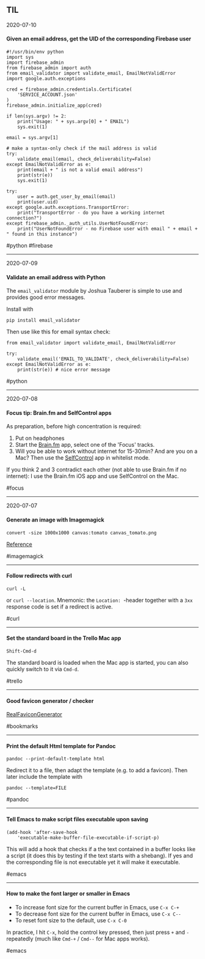 ## TIL

2020-07-10

#### Given an email address, get the UID of the corresponding Firebase user

```
#!/usr/bin/env python
import sys
import firebase_admin
from firebase_admin import auth
from email_validator import validate_email, EmailNotValidError
import google.auth.exceptions

cred = firebase_admin.credentials.Certificate(
    'SERVICE_ACCOUNT.json'
)
firebase_admin.initialize_app(cred)

if len(sys.argv) != 2:
    print("Usage: " + sys.argv[0] + " EMAIL")
    sys.exit(1)

email = sys.argv[1]

# make a syntax-only check if the mail address is valid
try:
    validate_email(email, check_deliverability=False)
except EmailNotValidError as e:
    print(email + " is not a valid email address")
    print(str(e))
    sys.exit(1)

try:
    user = auth.get_user_by_email(email)
    print(user.uid)
except google.auth.exceptions.TransportError:
    print("TransportError - do you have a working internet connection?")
except firebase_admin._auth_utils.UserNotFoundError:
    print("UserNotFoundError - no Firebase user with email " + email + " found in this instance")
```

#python #firebase

---

2020-07-09

#### Validate an email address with Python

The `email_validator` module by Joshua Tauberer is simple to use
and provides good error messages.

Install with

```
pip install email_validator
```

Then use like this for email syntax check:


```
from email_validator import validate_email, EmailNotValidError

try:
    validate_email('EMAIL_TO_VALIDATE', check_deliverability=False)
except EmailNotValidError as e:
    print(str(e)) # nice error message
```

#python

---

2020-07-08

#### Focus tip: Brain.fm and SelfControl apps

As preparation, before high concentration is required:

1. Put on headphones
2. Start the [Brain.fm](https://www.brain.fm/) app, select one of the 'Focus' tracks.
3. Will you be able to work without internet for 15-30min? And are you on a Mac?
   Then use the [SelfControl](https://selfcontrolapp.com/) app in whitelist mode.

If you think 2 and 3 contradict each other (not able to use Brain.fm if no internet): I
use the Brain.fm iOS app and use SelfControl on the Mac.

#focus

---

2020-07-07

#### Generate an image with Imagemagick

```
convert -size 1000x1000 canvas:tomato canvas_tomato.png
```

[Reference](http://www.imagemagick.org/Usage/canvas/#solid)

#imagemagick

---

#### Follow redirects with curl

```
curl -L
```

or `curl --location`. Mnemonic: the `Location: `-header together with a `3xx` response code is set if a redirect is active.

#curl

---

#### Set the standard board in the Trello Mac app

```
Shift-Cmd-d
```

The standard board is loaded when the Mac app is started, you can
also quickly switch to it via `Cmd-d`.

#trello

---

#### Good favicon generator / checker

[RealFaviconGenerator](https://realfavicongenerator.net/)

#bookmarks

---


#### Print the default Html template for Pandoc

````
pandoc --print-default-template html
````

Redirect it to a file, then adapt the template (e.g. to add a favicon).
Then later include the template with

```
pandoc --template=FILE
```

#pandoc

---

#### Tell Emacs to make script files executable upon saving

```
(add-hook 'after-save-hook
    'executable-make-buffer-file-executable-if-script-p)
```

This will add a hook that checks if a the text contained in a buffer
looks like a script (it does this by testing if the text starts with a shebang).
If yes and the corresponding file is not executable yet it will
make it executable.

#emacs

---

#### How to make the font larger or smaller in Emacs

- To increase font size for the current buffer in Emacs, use `C-x C-+`
- To decrease font size for the current buffer in Emacs, use `C-x C--`
- To reset font size to the default, use `C-x C-0`

In practice, I hit `C-x`, hold the control key pressed, then just press `+` and `-`
repeatedly (much like `Cmd-+` / `Cmd--` for Mac apps works).

#emacs

